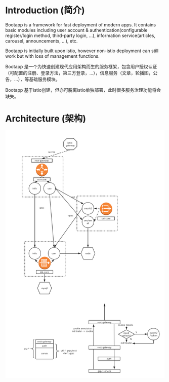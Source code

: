 # Introduction (简介)
Bootapp is a framework for fast deployment of modern apps. It contains basic modules including user account & authentication(configurable register/login method, third-party login, ...), information service(articles, carousel, announcements, ...), etc. 

Bootapp is initially built upon istio, however non-istio deployment can still work but with loss of management functions.

Bootapp 是一个为快速创建现代应用架构而生的服务框架，包含用户授权认证（可配置的注册、登录方法，第三方登录，...），信息服务（文章，轮播图，公告，...），等基础服务模块。

Bootapp 基于istio创建，但亦可脱离istio单独部署，此时很多服务治理功能将会缺失。

# Architecture (架构)
 ![image](https://github.com/bootapp/documentation/raw/master/images/architecture.jpg)